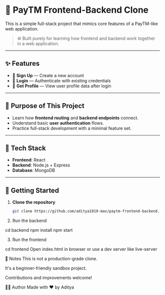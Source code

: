 # 🧾 PayTM Frontend-Backend Clone

This is a simple full-stack project that mimics core features of a PayTM-like web application.

> ⚙️ Built purely for learning how frontend and backend work together in a web application.

---

## ✨ Features

- 🔐 **Sign Up** — Create a new account
- 🔑 **Login** — Authenticate with existing credentials
- 👤 **Get Profile** — View user profile data after login

---

## 🧠 Purpose of This Project

- Learn how **frontend routing** and **backend endpoints** connect.
- Understand basic **user authentication** flows.
- Practice full-stack development with a minimal feature set.

---

## 🧱 Tech Stack

- **Frontend**: React
- **Backend**: Node.js + Express
- **Database**: MongoDB 

---

## 🚀 Getting Started

1. **Clone the repository**
   ```bash
   git clone https://github.com/aditya1019-max/paytm-frontend-backend.git

2. Run the backend

cd backend
npm install
npm start


3. Run the frontend

cd frontend
Open index.html in browser or use a dev server like live-server

📌 Notes
This is not a production-grade clone.

It's a beginner-friendly sandbox project.

Contributions and improvements welcome!

🧑‍💻 Author
Made with ❤️ by Aditya
